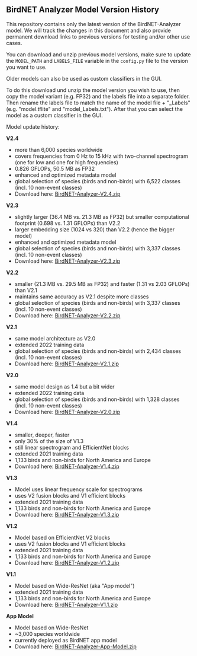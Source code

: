 ## BirdNET Analyzer Model Version History

This repository contains only the latest version of the BirdNET-Analyzer model. We will track the changes in this document and also provide permanent download links to previous versions for testing and/or other use cases. 

You can download and unzip previous model versions, make sure to update the `MODEL_PATH` and `LABELS_FILE` variable in the `config.py` file to the version you want to use.

Older models can also be used as custom classifiers in the GUI.

To do this download und unzip the model version you wish to use, then copy the model variant (e.g. FP32) and the labels file into a separate folder.
Then rename the labels file to match the name of the model file + "_Labels" (e.g. "model.tflite" and "model_Labels.txt").
After that you can select the model as a custom classifier in the GUI.

Model update history:

**V2.4**
- more than 6,000 species worldwide
- covers frequencies from 0 Hz to 15 kHz with two-channel spectrogram (one for low and one for high frequencies)
- 0.826 GFLOPs, 50.5 MB as FP32
- enhanced and optimized metadata model
- global selection of species (birds and non-birds) with 6,522 classes (incl. 10 non-event classes)
- Download here: [BirdNET-Analyzer-V2.4.zip](https://drive.google.com/file/d/1ixYBPbZK2Fh1niUQzadE2IWTFZlwATa3)

**V2.3**

- slightly larger (36.4 MB vs. 21.3 MB as FP32) but smaller computational footprint (0.698 vs. 1.31 GFLOPs) than V2.2
- larger embedding size (1024 vs 320) than V2.2 (hence the bigger model)
- enhanced and optimized metadata model
- global selection of species (birds and non-birds) with 3,337 classes (incl. 10 non-event classes)
- Download here: [BirdNET-Analyzer-V2.3.zip](https://drive.google.com/file/d/1hhwQBVBngGnEhmqYeDksIW8ZY1FJmwyi)

**V2.2**

- smaller (21.3 MB vs. 29.5 MB as FP32) and faster (1.31 vs 2.03 GFLOPs) than V2.1
- maintains same accuracy as V2.1 despite more classes
- global selection of species (birds and non-birds) with 3,337 classes (incl. 10 non-event classes)
- Download here: [BirdNET-Analyzer-V2.2.zip](https://drive.google.com/file/d/166w8IAkXGKp6ClKb8vaniG1DmOr8Fwem)

**V2.1**

- same model architecture as V2.0
- extended 2022 training data
- global selection of species (birds and non-birds) with 2,434 classes (incl. 10 non-event classes)
- Download here: [BirdNET-Analyzer-V2.1.zip](https://drive.google.com/file/d/15cvPiezn_6H2tQs1FGMVrVdqiwLjLRms)

**V2.0**

- same model design as 1.4 but a bit wider
- extended 2022 training data
- global selection of species (birds and non-birds) with 1,328 classes (incl. 10 non-event classes)
- Download here: [BirdNET-Analyzer-V2.0.zip](https://drive.google.com/file/d/1h2Tbk_29ghNdK62ynrdRWyxT4H1fpFGs)

**V1.4**

- smaller, deeper, faster
- only 30% of the size of V1.3
- still linear spectrogram and EfficientNet blocks
- extended 2021 training data
- 1,133 birds and non-birds for North America and Europe
- Download here: [BirdNET-Analyzer-V1.4.zip](https://drive.google.com/file/d/1h14-Y8dOrPr9XCWfIoUjlWMJ9aWyNkKa)

**V1.3**

- Model uses linear frequency scale for spectrograms
- uses V2 fusion blocks and V1 efficient blocks
- extended 2021 training data
- 1,133 birds and non-birds for North America and Europe
- Download here: [BirdNET-Analyzer-V1.3.zip](https://drive.google.com/file/d/1h0nJzPjyJWbkfPyaWpS332xUwzDOygs9)

**V1.2**

- Model based on EfficientNet V2 blocks
- uses V2 fusion blocks and V1 efficient blocks
- extended 2021 training data
- 1,133 birds and non-birds for North America and Europe
- Download here: [BirdNET-Analyzer-V1.2.zip](https://drive.google.com/file/d/1h-il_W6t8Tz_XHrRMO1zcp_ThYp9QPLK)

**V1.1**

- Model based on Wide-ResNet (aka "App model")
- extended 2021 training data
- 1,133 birds and non-birds for North America and Europe
- Download here: [BirdNET-Analyzer-V1.1.zip](https://drive.google.com/file/d/1gzpwiCAf2HkfcAmlRq1K9Q0KrDsd5nGP)

**App Model**

- Model based on Wide-ResNet
- ~3,000 species worldwide
- currently deployed as BirdNET app model
- Download here: [BirdNET-Analyzer-App-Model.zip](https://drive.google.com/file/d/1gxkxPFlaTYxHFqAODDHYGUX8uEkZDWaL)
